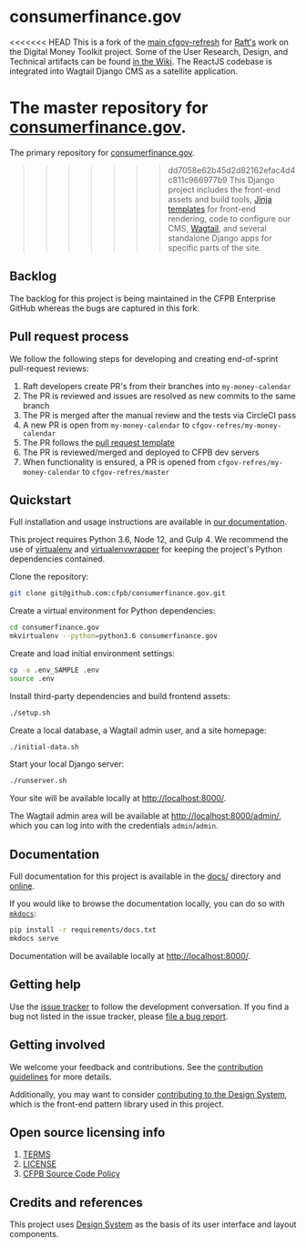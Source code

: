 # consumerfinance.gov

<<<<<<< HEAD
This is a fork of the [main cfgov-refresh](https://github.com/cfpb/cfgov-refresh) for [Raft's](https://goraft.tech/) work on the Digital Money Toolkit project. Some of the User Research, Design, and Technical artifacts can be found [in the Wiki](https://github.com/raft-tech/cfgov-refresh/wiki). The ReactJS codebase is integrated into Wagtail Django CMS as a satellite application.

The master repository for [consumerfinance.gov](https://www.consumerfinance.gov/).
=======
The primary repository for [consumerfinance.gov](https://www.consumerfinance.gov/).
>>>>>>> dd7058e62b45d2d82162efac4d4c811c966977b9
This Django project includes the front-end assets and build tools,
[Jinja templates](https://jinja.palletsprojects.com/) for front-end rendering,
code to configure our CMS, [Wagtail](https://wagtail.io/),
and several standalone Django apps for specific parts of the site.

## Backlog

The backlog for this project is being maintained in the CFPB Enterprise GitHub whereas the bugs are captured in this fork. 

## Pull request process

We follow the following steps for developing and creating end-of-sprint pull-request reviews:

1. Raft developers create PR's from their branches into `my-money-calendar`
2. The PR is reviewed and issues are resolved as new commits to the same branch
3. The PR is merged after the manual review and the tests via CircleCI pass
4. A new PR is open from `my-money-calendar` to `cfgov-refres/my-money-calendar`
5. The PR follows the [pull request template](https://github.com/raft-tech/cfgov-refresh/blob/master/.github/PULL_REQUEST_TEMPLATE.md)
6. The PR is reviewed/merged and deployed to CFPB dev servers 
7. When functionality is ensured, a PR is opened from `cfgov-refres/my-money-calendar` to `cfgov-refres/master`


## Quickstart

Full installation and usage instructions are available in
[our documentation](https://cfpb.github.io/consumerfinance.gov).

This project requires Python 3.6, Node 12, and Gulp 4.
We recommend the use of [virtualenv](https://virtualenv.pypa.io/en/stable/) and
[virtualenvwrapper](https://virtualenvwrapper.readthedocs.io/en/latest/)
for keeping the project's Python dependencies contained.

Clone the repository:

```sh
git clone git@github.com:cfpb/consumerfinance.gov.git
```

Create a virtual environment for Python dependencies:

```sh
cd consumerfinance.gov
mkvirtualenv --python=python3.6 consumerfinance.gov
```

Create and load initial environment settings:

```sh
cp -a .env_SAMPLE .env
source .env
```

Install third-party dependencies and build frontend assets:

```sh
./setup.sh
```

Create a local database, a Wagtail admin user, and a site homepage:

```sh
./initial-data.sh
```

Start your local Django server:

```sh
./runserver.sh
```

Your site will be available locally at <http://localhost:8000/>.

The Wagtail admin area will be available at <http://localhost:8000/admin/>,
which you can log into with the credentials `admin`/`admin`.


## Documentation

Full documentation for this project is available in the [docs/](docs/) directory
and [online](https://cfpb.github.io/consumerfinance.gov/).

If you would like to browse the documentation locally, you can do so
with [`mkdocs`](https://www.mkdocs.org/):

```sh
pip install -r requirements/docs.txt
mkdocs serve
```

Documentation will be available locally at
[http://localhost:8000/](http://localhost:8000/).


## Getting help

Use the [issue tracker](https://github.com/cfpb/consumerfinance.gov/issues)
to follow the development conversation.
If you find a bug not listed in the issue tracker,
please [file a bug report](https://github.com/cfpb/consumerfinance.gov/issues/new).


## Getting involved

We welcome your feedback and contributions.
See the [contribution guidelines](CONTRIBUTING.md) for more details.

Additionally, you may want to consider
[contributing to the Design System](https://cfpb.github.io/design-system/#help-us-make-improvements),
which is the front-end pattern library used in this project.


## Open source licensing info

1. [TERMS](TERMS.md)
2. [LICENSE](LICENSE)
3. [CFPB Source Code Policy](https://github.com/cfpb/source-code-policy/)


## Credits and references

This project uses [Design System](https://github.com/cfpb/design-system)
as the basis of its user interface and layout components.
